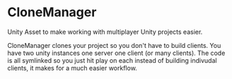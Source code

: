 # CloneManager
Unity Asset to make working with multiplayer Unity projects easier.

CloneManager clones your project so you don't have to build clients.
You have two unity instances one server one client (or many clients).
The code is all symlinked so you just hit play on each instead of building
indivudal clients, it makes for a much easier workflow.

